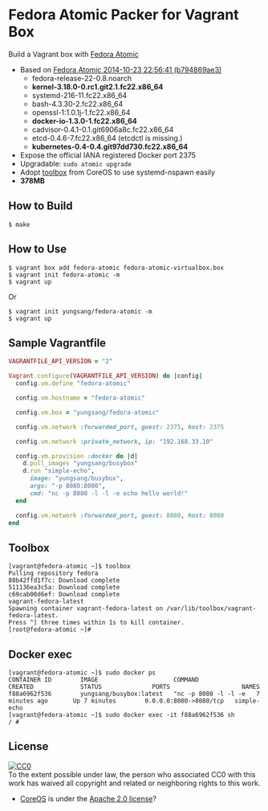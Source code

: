 # Fedora Atomic Packer for Vagrant Box

Build a Vagrant box with [Fedora Atomic](http://www.projectatomic.io/)

- Based on [Fedora Atomic 2014-10-23 22:56:41 (b794869ae3)](http://dl.fedoraproject.org/pub/alt/fedora-atomic/repo/refs/heads/fedora-atomic/rawhide/x86_64/)
	- fedora-release-22-0.8.noarch
	- **kernel-3.18.0-0.rc1.git2.1.fc22.x86_64**
	- systemd-216-11.fc22.x86_64
	- bash-4.3.30-2.fc22.x86_64
	- openssl-1:1.0.1j-1.fc22.x86_64
	- **docker-io-1.3.0-1.fc22.x86_64**
	- cadvisor-0.4.1-0.1.git6906a8c.fc22.x86_64
	- etcd-0.4.6-7.fc22.x86_64 (etcdctl is missing.)
	- **kubernetes-0.4-0.4.git97dd730.fc22.x86_64**
- Expose the official IANA registered Docker port 2375
- Upgradable: `sudo atomic upgrade`
- Adopt [toolbox](https://github.caom/YungSang/toolbox/tree/fedora-atomic) from CoreOS to use systemd-nspawn easily
- **378MB**

## How to Build

```
$ make
```

## How to Use

```
$ vagrant box add fedora-atomic fedora-atomic-virtualbox.box
$ vagrant init fedora-atomic -m
$ vagrant up
```

Or

```
$ vagrant init yungsang/fedora-atomic -m
$ vagrant up
```

## Sample Vagrantfile

```ruby
VAGRANTFILE_API_VERSION = "2"

Vagrant.configure(VAGRANTFILE_API_VERSION) do |config|
  config.vm.define "fedora-atomic"

  config.vm.hostname = "fedora-atomic"

  config.vm.box = "yungsang/fedora-atomic"

  config.vm.network :forwarded_port, guest: 2375, host: 2375

  config.vm.network :private_network, ip: "192.168.33.10"

  config.vm.provision :docker do |d|
    d.pull_images "yungsang/busybox"
    d.run "simple-echo",
      image: "yungsang/busybox",
      args: "-p 8080:8080",
      cmd: "nc -p 8080 -l -l -e echo hello world!"
  end

  config.vm.network :forwarded_port, guest: 8080, host: 8080
end
```

## Toolbox

```
[vagrant@fedora-atomic ~]$ toolbox
Pulling repository fedora
88b42ffd1f7c: Download complete
511136ea3c5a: Download complete
c69cab00d6ef: Download complete
vagrant-fedora-latest
Spawning container vagrant-fedora-latest on /var/lib/toolbox/vagrant-fedora-latest.
Press ^] three times within 1s to kill container.
[root@fedora-atomic ~]# 
```

## Docker exec

```
[vagrant@fedora-atomic ~]$ sudo docker ps
CONTAINER ID        IMAGE                     COMMAND                CREATED             STATUS              PORTS                    NAMES
f88a6962f536        yungsang/busybox:latest   "nc -p 8080 -l -l -e   7 minutes ago       Up 7 minutes        0.0.0.0:8080->8080/tcp   simple-echo
[vagrant@fedora-atomic ~]$ sudo docker exec -it f88a6962f536 sh
/ # 
```

## License

[![CC0](http://i.creativecommons.org/p/zero/1.0/88x31.png)](http://creativecommons.org/publicdomain/zero/1.0/)  
To the extent possible under law, the person who associated CC0 with this work has waived all copyright and related or neighboring rights to this work.

- [CoreOS](https://coreos.com/) is under the [Apache 2.0 license](http://www.apache.org/licenses/LICENSE-2.0)?
